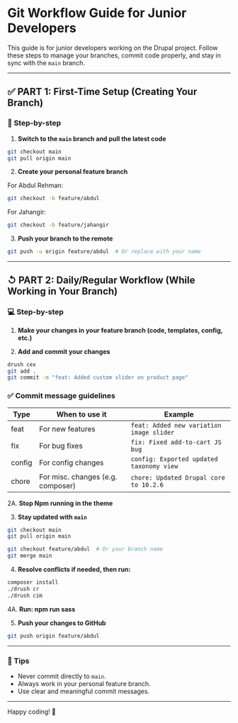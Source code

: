 # Git Workflow Guide for Junior Developers

This guide is for junior developers working on the Drupal project. Follow these steps to manage your branches, commit code properly, and stay in sync with the `main` branch.

---

## ✅ PART 1: First-Time Setup (Creating Your Branch)

### 🔄 Step-by-step

1. **Switch to the `main` branch and pull the latest code**

```bash
git checkout main
git pull origin main
```

2. **Create your personal feature branch**

For Abdul Rehman:
```bash
git checkout -b feature/abdul
```

For Jahangir:
```bash
git checkout -b feature/jahangir
```

3. **Push your branch to the remote**

```bash
git push -u origin feature/abdul  # Or replace with your name
```

---

## ↺ PART 2: Daily/Regular Workflow (While Working in Your Branch)

### 💻 Step-by-step

1. **Make your changes in your feature branch (code, templates, config, etc.)**

2. **Add and commit your changes**

```bash
drush cex
git add .
git commit -m "feat: Added custom slider on product page"
```

### ✅ Commit message guidelines

| Type   | When to use it              | Example                                 |
|--------|------------------------------|-----------------------------------------|
| feat   | For new features             | `feat: Added new variation image slider`|
| fix    | For bug fixes                | `fix: Fixed add-to-cart JS bug`         |
| config | For config changes           | `config: Exported updated taxonomy view`|
| chore  | For misc. changes (e.g. composer) | `chore: Updated Drupal core to 10.2.6`|

2A. **Stop Npm running in the theme**


3. **Stay updated with `main`**

```bash
git checkout main
git pull origin main

git checkout feature/abdul  # Or your branch name
git merge main
```

4. **Resolve conflicts if needed, then run:**

```bash
composer install
./drush cr
./drush cim 
```

4A. **Run: npm run sass**


5. **Push your changes to GitHub**

```bash
git push origin feature/abdul
```

---

### 🔗 Tips

- Never commit directly to `main`.
- Always work in your personal feature branch.
- Use clear and meaningful commit messages.

---

Happy coding! 🚀

